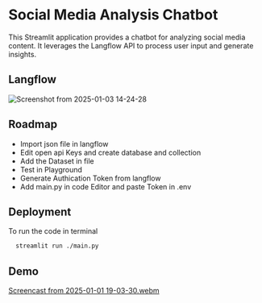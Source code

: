 
# Social Media Analysis Chatbot 

This Streamlit application provides a chatbot for analyzing social media content. It leverages the Langflow API to process user input and generate insights.
## Langflow 
![Screenshot from 2025-01-03 14-24-28](https://github.com/user-attachments/assets/5a378722-53e7-4fc8-81a6-0c041b719389)



## Roadmap

- Import json file in langflow
- Edit open api Keys and create database and collection
- Add the Dataset in file
- Test in Playground 
- Generate Authication Token from langflow 
- Add main.py in code Editor and paste Token in .env





## Deployment

To run the code in terminal

```bash
  streamlit run ./main.py
```
## Demo 
[Screencast from 2025-01-01 19-03-30.webm](https://github.com/user-attachments/assets/667334fe-eb37-4276-a92e-2ab269fed790)


